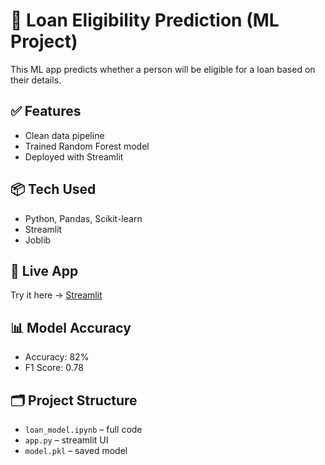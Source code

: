 # 🏦 Loan Eligibility Prediction (ML Project)

This ML app predicts whether a person will be eligible for a loan based on their details.

## ✅ Features
- Clean data pipeline
- Trained Random Forest model
- Deployed with Streamlit

## 📦 Tech Used
- Python, Pandas, Scikit-learn
- Streamlit
- Joblib

## 🔗 Live App
Try it here → [Streamlit ](https://loan-eligibility-app-mugtfeluqfabchljtd4bpj.streamlit.app/)

## 📊 Model Accuracy
- Accuracy: 82%
- F1 Score: 0.78

## 🗂️ Project Structure
- `loan_model.ipynb` – full code
- `app.py` – streamlit UI
- `model.pkl` – saved model
